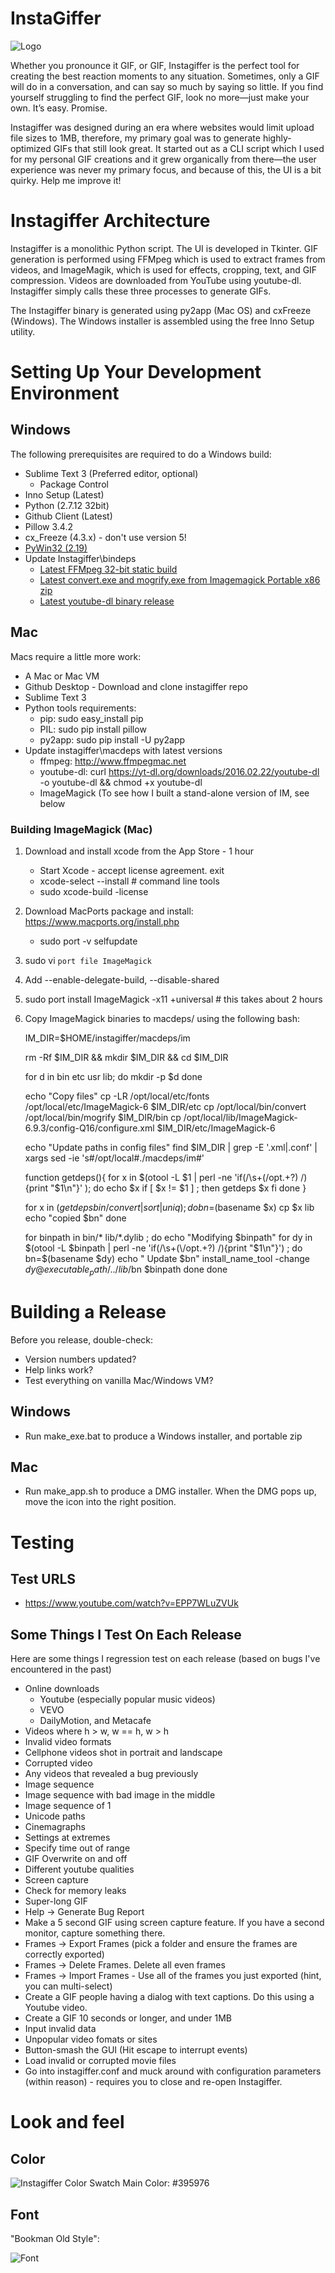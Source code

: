 InstaGiffer
===========

![Logo](doc/graphics/app_icon.png "Instagiffer Logo")

Whether you pronounce it GIF, or GIF, Instagiffer is the perfect tool for creating the best reaction moments to any situation. Sometimes, only a GIF will do in a conversation, and can say so much by saying so little. If you find yourself struggling to find the perfect GIF, look no more—just make your own. It’s easy. Promise.

Instagiffer was designed during an era where websites would limit upload file sizes to 1MB, therefore, my primary goal was to generate highly-optimized GIFs that still look great. It started out as a CLI script which I used for my personal GIF creations and it grew organically from there—the user experience was never my primary focus, and because of this, the UI is a bit quirky. Help me improve it!

# Instagiffer Architecture #

Instagiffer is a monolithic Python script. The UI is developed in Tkinter. GIF generation is performed using FFMpeg which is used to extract frames from videos, and ImageMagik, which is used for effects, cropping, text, and GIF compression. Videos are downloaded from YouTube using youtube-dl. Instagiffer simply calls these three processes to generate GIFs.

The Instagiffer binary is generated using py2app (Mac OS) and cxFreeze (Windows). The Windows installer is assembled using the free Inno Setup utility.

# Setting Up Your Development Environment #

## Windows ##

The following prerequisites are required to do a Windows build:
 * Sublime Text 3 (Preferred editor, optional)
   * Package Control
 * Inno Setup (Latest)
 * Python (2.7.12 32bit)
 * Github Client (Latest)
 * Pillow 3.4.2
 * cx_Freeze (4.3.x) - don't use version 5!
 * [PyWin32 (2.19)](https://sourceforge.net/projects/pywin32/files/pywin32/Build%20219/pywin32-219.win32-py2.7.exe/download)
 * Update Instagiffer\bindeps
   * [Latest FFMpeg 32-bit static build](https://ffmpeg.zeranoe.com/builds/)
   * [Latest convert.exe and mogrify.exe from Imagemagick Portable x86 zip](http://www.imagemagick.org/script/binary-releases.php)
   * [Latest youtube-dl binary release](https://rg3.github.io/youtube-dl/download.html)

## Mac ##

Macs require a little more work:
 * A Mac or Mac VM
 * Github Desktop - Download and clone instagiffer repo
 * Sublime Text 3
 * Python tools requirements:
   * pip: sudo easy_install pip
   * PIL: sudo pip install pillow
   * py2app: sudo pip install -U py2app
 * Update instagiffer\macdeps with latest versions
   * ffmpeg: http://www.ffmpegmac.net
   * youtube-dl: curl https://yt-dl.org/downloads/2016.02.22/youtube-dl -o youtube-dl && chmod +x youtube-dl
   * ImageMagick (To see how I built a stand-alone version of IM, see below

### Building ImageMagick (Mac) ###

 1. Download and install xcode from the App Store - 1 hour
    * Start Xcode - accept license agreement. exit
    * xcode-select --install # command line tools
    * sudo xcode-build -license
 2. Download MacPorts package and install: https://www.macports.org/install.php
    * sudo port -v selfupdate 
 3. sudo vi `port file ImageMagick`
 4. Add --enable-delegate-build, --disable-shared 
 5. sudo port install ImageMagick -x11 +universal  # this takes about 2 hours
 6. Copy ImageMagick binaries to macdeps/ using the following bash:

    IM_DIR=$HOME/instagiffer/macdeps/im

    rm -Rf $IM_DIR && mkdir $IM_DIR && cd $IM_DIR

    for d in bin etc usr lib; do
        mkdir -p $d
    done

    echo "Copy files"
    cp -LR /opt/local/etc/fonts /opt/local/etc/ImageMagick-6 $IM_DIR/etc
    cp /opt/local/bin/convert /opt/local/bin/mogrify $IM_DIR/bin
    cp /opt/local/lib/ImageMagick-6.9.3/config-Q16/configure.xml $IM_DIR/etc/ImageMagick-6

    echo "Update paths in config files"
    find $IM_DIR | grep -E '\.xml|\.conf' | xargs sed -ie 's#/opt/local#./macdeps/im#'

    function getdeps(){
      for x in $(otool -L $1 | perl -ne 'if(/\s+(\/opt.+?) /){print "$1\n"}' ); do
        echo $x
        if [ $x != $1 ] ; then
          getdeps $x
        fi
      done
    }

    for x in $(getdeps bin/convert | sort | uniq); do
        bn=$(basename $x)
        cp $x lib
        echo "copied $bn"
    done

    for binpath in bin/* lib/*.dylib ; do
        echo "Modifying $binpath"
        for dy in $(otool -L $binpath | perl -ne 'if(/\s+(\/opt.+?) /){print "$1\n"}') ; do
            bn=$(basename $dy)
            echo "  Update $bn"
            install_name_tool -change $dy @executable_path/../lib/$bn $binpath
        done
    done


# Building a Release #

Before you release, double-check:
 * Version numbers updated?
 * Help links work?
 * Test everything on vanilla Mac/Windows VM?

## Windows ##

 * Run make_exe.bat to produce a Windows installer, and portable zip

## Mac ##

 * Run make_app.sh to produce a DMG installer. When the DMG pops up, move the 
   icon into the right position.

# Testing #

## Test URLS ##
* https://www.youtube.com/watch?v=EPP7WLuZVUk

## Some Things I Test On Each Release ##

Here are some things I regression test on each release (based on bugs I've encountered in the past)

* Online downloads    
  * Youtube (especially popular music videos)
  * VEVO
  * DailyMotion, and Metacafe 
* Videos where h > w, w == h, w > h
* Invalid video formats
* Cellphone videos shot in portrait and landscape
* Corrupted video
* Any videos that revealed a bug previously
* Image sequence
* Image sequence with bad image in the middle
* Image sequence of 1
* Unicode paths
* Cinemagraphs
* Settings at extremes
* Specify time out of range
* GIF Overwrite on and off
* Different youtube qualities
* Screen capture
* Check for memory leaks
* Super-long GIF
* Help -> Generate Bug Report
* Make a 5 second GIF using screen capture feature. If you have a second monitor, capture something there.
* Frames -> Export Frames (pick a folder and ensure the frames are correctly exported)
* Frames -> Delete Frames. Delete all even frames
* Frames -> Import Frames - Use all of the frames you just exported (hint, you can multi-select)
* Create a GIF people having a dialog with text captions. Do this using a Youtube video.
* Create a GIF 10 seconds or longer, and under 1MB
* Input invalid data
* Unpopular video fomats or sites
* Button-smash the GUI (Hit escape to interrupt events)
* Load invalid or corrupted movie files
* Go into instagiffer.conf and muck around with configuration parameters (within reason) - requires you to close and re-open Instagiffer.

# Look and feel #

## Color ##
![Instagiffer Color Swatch](doc/graphics/color.png?raw=true "Instagiffer Color Swatch")
Main Color: #395976 

## Font ##

"Bookman Old Style":

![Font](http://www.vectordiary.com/wp-content/uploads/2013/11/bookman-old-style.jpg)
